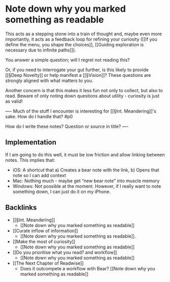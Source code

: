 # Note down why you marked something as readable
This acts as a stepping stone into a train of thought and, maybe even more importantly, it acts as a feedback loop for refining your curiosity ([[If you define the menu, you shape the choices]], [[Guiding exploration is necessary due to infinite paths]]). 

You answer a simple question; will I regret not reading this?

Or, if you need to interrogate your gut further, is this likely to provide [[§Deep Novelty]] or help manifest a [[§Vision]]? These questions are strongly aligned with what matters to you.

Another concern is that this makes it less fun not only to collect, but also to read. Beware of only noting down questions about utility - curiosity is just as valid!



—-
Much of the stuff I encounter is interesting for [[§Int. Meandering]]'s sake. How do I handle that? #p0 

How do I write these notes? Question or source in title?
—-

## Implementation
If I am going to do this well, it must be low friction and allow linking between notes. This implies that:

* iOS: A shortcut that a) Creates a bear note with the link, b) Opens that note so I can add context
* Mac: Nothing much - maybe get “new bear note” into muscle memory
* Windows: Not possible at the moment. However, if I really want to note something down, I can just do it on my iPhone.

## Backlinks
* [[§Int. Meandering]]
	* [[Note down why you marked something as readable]]
* [[Curate inflow of information]]
	* [[Note down why you marked something as readable]]. 
* [[Make the most of curiosity]]
	* [[Note down why you marked something as readable]]
* [[Do you prioritise what you read? and workflow]]
	* [[Note down why you marked something as readable]]
* [[The Next Chapter of Readwise]]
	* Does it outcompete a workflow with Bear? [[Note down why you marked something as readable]]

<!-- #p1 -->

<!-- {BearID:B9A65D4F-67C9-4BEF-A389-85B7F639D96B-2764-00000520CF14D73C} -->
